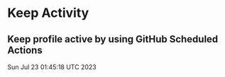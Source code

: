 # Keep Activity 
Keep profile active by using GitHub Scheduled Actions
--- 
Sun Jul 23 01:45:18 UTC 2023